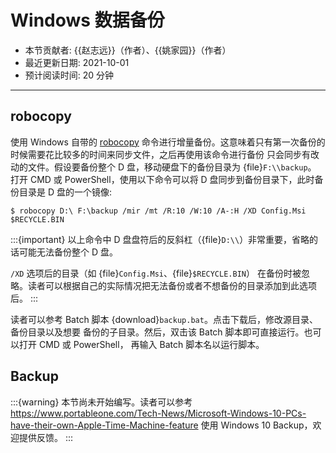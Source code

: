 # Windows 数据备份

- 本节贡献者: {{赵志远}}（作者）、{{姚家园}}（作者）
- 最近更新日期: 2021-10-01
- 预计阅读时间: 20 分钟

---

## robocopy

使用 Windows 自带的 [robocopy](https://docs.microsoft.com/zh-cn/windows-server/administration/windows-commands/robocopy)
命令进行增量备份。这意味着只有第一次备份的时候需要花比较多的时间来同步文件，之后再使用该命令进行备份
只会同步有改动的文件。假设要备份整个 D 盘，移动硬盘下的备份目录为 {file}`F:\\backup`。
打开 CMD 或 PowerShell，使用以下命令可以将 D 盘同步到备份目录下，此时备份目录是 D 盘的一个镜像:

```
$ robocopy D:\ F:\backup /mir /mt /R:10 /W:10 /A-:H /XD Config.Msi $RECYCLE.BIN
```

:::{important}
以上命令中 D 盘盘符后的反斜杠（{file}`D:\\`）非常重要，省略的话可能无法备份整个 D 盘。

`/XD` 选项后的目录（如 {file}`Config.Msi`、{file}`$RECYCLE.BIN`）
在备份时被忽略。读者可以根据自己的实际情况把无法备份或者不想备份的目录添加到此选项后。
:::

读者可以参考 Batch 脚本 {download}`backup.bat`。点击下载后，修改源目录、备份目录以及想要
备份的子目录。然后，双击该 Batch 脚本即可直接运行。也可以打开 CMD 或 PowerShell，
再输入 Batch 脚本名以运行脚本。

## Backup

:::{warning}
本节尚未开始编写。读者可以参考 <https://www.portableone.com/Tech-News/Microsoft-Windows-10-PCs-have-their-own-Apple-Time-Machine-feature>
使用 Windows 10 Backup，欢迎提供反馈。
:::
